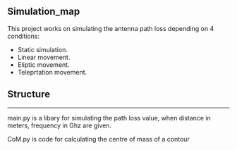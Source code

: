 ## Simulation_map
This project works on simulating the antenna path loss depending on 4 conditions:

+ Static simulation.
+ Linear movement.
+ Eliptic movement.
+ Teleprtation movement.

## Structure
-----------------------
main.py is a libary for simulating the path loss value, when distance in meters, frequency in Ghz are given.

CoM.py is code for calculating the centre of mass of a contour
